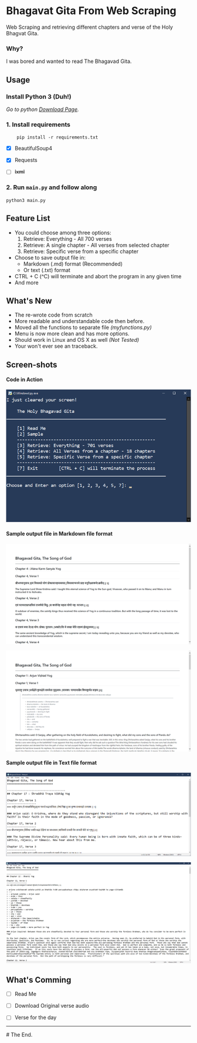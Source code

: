 # Bhagavat Gita From Web Scraping

Web Scraping and retrieving different chapters and verse of the Holy Bhagvat Gita.

### Why?
I was bored and wanted to read The Bhagavad Gita.

## Usage

### Install Python 3 (Duh!)

*Go to python [Download Page](https://www.python.org/downloads/ "Go to python download page.").*

### 1. Install requirements

        pip install -r requirements.txt

- [x] BeautifulSoup4
- [x] Requests
- [ ] ~~lxml~~


### 2. Run `main.py` and follow along

    python3 main.py

## Feature List

- You could choose among three options:
    1. Retrieve: Everything - All 700 verses
    2. Retrieve: A single chapter - All verses from selected chapter
    3. Retrieve: Specific verse from a specific chapter
- Choose to save output file in:
    - Markdown (.md) format (Recommended)
    - Or text (.txt) format
- CTRL + C (^C) will terminate and abort the program in any given time
- And more

## What's New

- The re-wrote code from scratch
- More readable and understandable code then before.
- Moved all the functions to separate file *(myfunctions.py)*
- Menu is now more clean and has more options.
- Should work in Linux and OS X as well *(Not Tested)*
- Your won't ever see an traceback.

## Screen-shots

#### Code in Action

![](media/code-in-action-pic.png "Screenshot.")


#### Sample output file in Markdown file format

![](media/markdown-less.png "Screenshot of output file in markdown format.")

![](media/markdown-more.png "Screenshot of output file in markdown format.")

#### Sample output file in Text file format

![](media/text-less.png "Screenshot of output file in text format.")

![](media/text-more.png "Screenshot of output file in text format.")

## What's Comming
- [ ] Read Me
- [ ] Download Original verse audio
- [ ] Verse for the day


---
\# The End.
